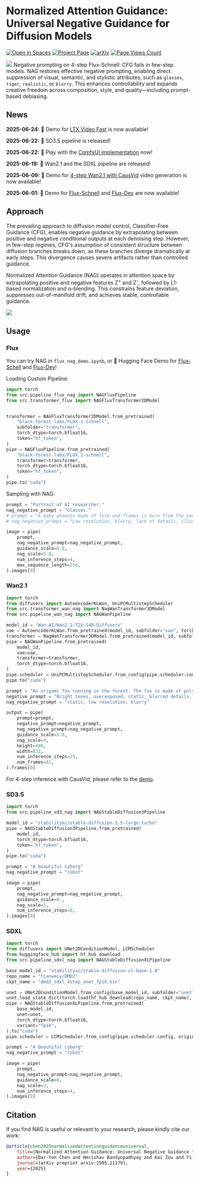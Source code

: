 # Normalized Attention Guidance: Universal Negative Guidance for Diffusion Models

[![Open in Spaces](https://huggingface.co/datasets/huggingface/badges/resolve/main/open-in-hf-spaces-sm.svg)](https://huggingface.co/spaces/ChenDY/NAG_wan2-1-fast)
[![Project Page](https://img.shields.io/badge/Project-Page-green.svg)](https://chendaryen.github.io/NAG.github.io/)
[![arXiv](https://img.shields.io/badge/arXiv-2505.21179-b31b1b.svg)](https://arxiv.org/abs/2505.21179)
[![Page Views Count](https://badges.toozhao.com/badges/01JWNDV5JQ2XT69RCZ5KQBCY0E/blue.svg)](https://badges.toozhao.com/stats/01JWNDV5JQ2XT69RCZ5KQBCY0E "Get your own page views count badge on badges.toozhao.com")


![](./assets/banner.jpg)
Negative prompting on 4-step Flux-Schnell:
CFG fails in few-step models. NAG restores effective negative prompting, enabling direct suppression of visual, semantic, and stylistic attributes, such as ``glasses``, ``tiger``, ``realistic``, or ``blurry``. This enhances controllability and expands creative freedom across composition, style, and quality—including prompt-based debiasing.


## News

**2025-06-24:** 🤗 Demo for [LTX Video Fast](https://huggingface.co/spaces/ChenDY/NAG_ltx-video-distilled) is now available!

**2025-06-22:** 🚀 SD3.5 pipeline is released!

**2025-06-22:** 🎉 Play with the [ComfyUI implementation](https://github.com/ChenDarYen/ComfyUI-NAG) now!

**2025-06-19:** 🚀 Wan2.1 and the SDXL pipeline are released!

**2025-06-09:** 🤗 Demo for [4-step Wan2.1 with CausVid](https://huggingface.co/spaces/ChenDY/NAG_wan2-1-fast) video generation is now available!

**2025-06-01:** 🤗 Demo for [Flux-Schnell](https://huggingface.co/spaces/ChenDY/NAG_FLUX.1-schnell) and [Flux-Dev](https://huggingface.co/spaces/ChenDY/NAG_FLUX.1-dev) are now available!


## Approach

The prevailing approach to diffusion model control, Classifier-Free Guidance (CFG), enables negative guidance by extrapolating between positive and negative conditional outputs at each denoising step. However, in few-step regimes, CFG's assumption of consistent structure between diffusion branches breaks down, as these branches diverge dramatically at early steps. This divergence causes severe artifacts rather than controlled guidance.

Normalized Attention Guidance (NAG) operates in attention space by extrapolating positive and negative features Z<sup>+</sup> and Z<sup>-</sup>, followed by L1-based normalization and α-blending. This constrains feature deviation, suppresses out-of-manifold drift, and achieves stable, controllable guidance.

![](./assets/architecture.jpg)

## Usage

### Flux
You can try NAG in `flux_nag_demo.ipynb`, or 🤗 Hugging Face Demo for [Flux-Schell](https://huggingface.co/spaces/ChenDY/NAG_FLUX.1-schnell) and [Flux-Dev](https://huggingface.co/spaces/ChenDY/NAG_FLUX.1-dev)!

Loading Custom Pipeline:

```python
import torch
from src.pipeline_flux_nag import NAGFluxPipeline
from src.transformer_flux import NAGFluxTransformer2DModel


transformer = NAGFluxTransformer2DModel.from_pretrained(
    "black-forest-labs/FLUX.1-schnell",
    subfolder="transformer",
    torch_dtype=torch.bfloat16,
    token="hf_token",
)
pipe = NAGFluxPipeline.from_pretrained(
    "black-forest-labs/FLUX.1-schnell",
    transformer=transformer,
    torch_dtype=torch.bfloat16,
    token="hf_token",
)
pipe.to("cuda")
```

Sampling with NAG:

```python
prompt = "Portrait of AI researcher."
nag_negative_prompt = "Glasses."
# prompt = "A baby phoenix made of fire and flames is born from the smoking ashes."
# nag_negative_prompt = "Low resolution, blurry, lack of details, illustration, cartoon, painting."

image = pipe(
    prompt,
    nag_negative_prompt=nag_negative_prompt,
    guidance_scale=0.0,
    nag_scale=5.0,
    num_inference_steps=4,
    max_sequence_length=256,
).images[0]
```

### Wan2.1

```python
import torch
from diffusers import AutoencoderKLWan, UniPCMultistepScheduler
from src.transformer_wan_nag import NagWanTransformer3DModel
from src.pipeline_wan_nag import NAGWanPipeline

model_id = "Wan-AI/Wan2.1-T2V-14B-Diffusers"
vae = AutoencoderKLWan.from_pretrained(model_id, subfolder="vae", torch_dtype=torch.float32)
transformer = NagWanTransformer3DModel.from_pretrained(model_id, subfolder="transformer", torch_dtype=torch.bfloat16)
pipe = NAGWanPipeline.from_pretrained(
    model_id,
    vae=vae,
    transformer=transformer,
    torch_dtype=torch.bfloat16,
)
pipe.scheduler = UniPCMultistepScheduler.from_config(pipe.scheduler.config, flow_shift=5.0)
pipe.to("cuda")

prompt = "An origami fox running in the forest. The fox is made of polygons. speed and passion. realistic."
negative_prompt = "Bright tones, overexposed, static, blurred details, subtitles, style, works, paintings, images, static, overall gray, worst quality, low quality, JPEG compression residue, ugly, incomplete, extra fingers, poorly drawn hands, poorly drawn faces, deformed, disfigured, misshapen limbs, fused fingers, still picture, messy background, three legs, many people in the background, walking backwards"
nag_negative_prompt = "static, low resolution, blurry"

output = pipe(
    prompt=prompt,
    negative_prompt=negative_prompt,
    nag_negative_prompt=nag_negative_prompt,
    guidance_scale=5.0,
    nag_scale=9,
    height=480,
    width=832,
    num_inference_steps=25,
    num_frames=81,
).frames[0]
```

For 4-step inference with CausVid, please refer to the [demo](https://huggingface.co/spaces/ChenDY/NAG_wan2-1-fast/blob/main/app.py).

### SD3.5

```python
import torch
from src.pipeline_sd3_nag import NAGStableDiffusion3Pipeline

model_id = "stabilityai/stable-diffusion-3.5-large-turbo"
pipe = NAGStableDiffusion3Pipeline.from_pretrained(
    model_id,
    torch_dtype=torch.bfloat16,
    token="hf_token",
)
pipe.to("cuda")

prompt = "A beautiful cyborg"
nag_negative_prompt = "robot"

image = pipe(
    prompt,
    nag_negative_prompt=nag_negative_prompt,
    guidance_scale=0.,
    nag_scale=5,
    num_inference_steps=8,
).images[0]
```

### SDXL

```python
import torch
from diffusers import UNet2DConditionModel, LCMScheduler
from huggingface_hub import hf_hub_download
from src.pipeline_sdxl_nag import NAGStableDiffusionXLPipeline

base_model_id = "stabilityai/stable-diffusion-xl-base-1.0"
repo_name = "tianweiy/DMD2"
ckpt_name = "dmd2_sdxl_4step_unet_fp16.bin"

unet = UNet2DConditionModel.from_config(base_model_id, subfolder="unet").to("cuda", torch.bfloat16)
unet.load_state_dict(torch.load(hf_hub_download(repo_name, ckpt_name), map_location="cuda"))
pipe = NAGStableDiffusionXLPipeline.from_pretrained(
    base_model_id,
    unet=unet,
    torch_dtype=torch.bfloat16,
    variant="fp16",
).to("cuda")
pipe.scheduler = LCMScheduler.from_config(pipe.scheduler.config, original_inference_steps=4)

prompt = "A beautiful cyborg"
nag_negative_prompt = "robot"

image = pipe(
    prompt,
    nag_negative_prompt=nag_negative_prompt,
    guidance_scale=0,
    nag_scale=3,
    num_inference_steps=4,
).images[0]
```

## Citation 

If you find NAG is useful or relevant to your research, please kindly cite our work:

```bib
@article{chen2025normalizedattentionguidanceuniversal,
    title={Normalized Attention Guidance: Universal Negative Guidance for Diffusion Model}, 
    author={Dar-Yen Chen and Hmrishav Bandyopadhyay and Kai Zou and Yi-Zhe Song},
    journal={arXiv preprint arxiv:2505.21179},
    year={2025}
}
```

